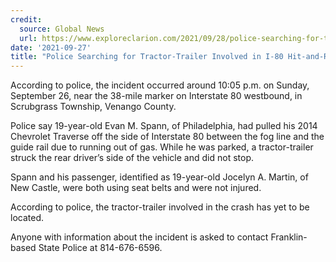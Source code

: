 ```yaml
---
credit:
  source: Global News
  url: https://www.exploreclarion.com/2021/09/28/police-searching-for-tractor-trailer-involved-in-i-80-hit-and-run/
date: '2021-09-27'
title: "Police Searching for Tractor-Trailer Involved in I-80 Hit-and-Run"
---
```

According to police, the incident occurred around 10:05 p.m. on Sunday, September 26, near the 38-mile marker on Interstate 80 westbound, in Scrubgrass Township, Venango County.

Police say 19-year-old Evan M. Spann, of Philadelphia, had pulled his 2014 Chevrolet Traverse off the side of Interstate 80 between the fog line and the guide rail due to running out of gas. While he was parked, a tractor-trailer struck the rear driver’s side of the vehicle and did not stop.

Spann and his passenger, identified as 19-year-old Jocelyn A. Martin, of New Castle, were both using seat belts and were not injured.

According to police, the tractor-trailer involved in the crash has yet to be located.

Anyone with information about the incident is asked to contact Franklin-based State Police at 814-676-6596.
